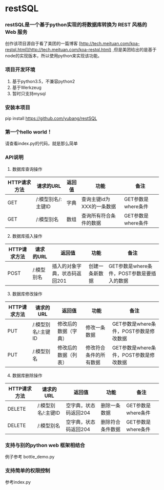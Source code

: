# restSQL
### restSQL是一个基于python实现的将数据库转换为 REST 风格的 Web 服务

创作该项目源自于看了美团的一篇博客 [http://tech.meituan.com/koa-restql.html](http://tech.meituan.com/koa-restql.html) ,但是美团给出的是基于node的实现版本，所以使用python来实现该功能。

### 项目开发环境

 1. 基于python3.5，不兼容python2
 2. 基于Werkzeug
 3. 暂时只支持mysql


### 安装本项目
pip install https://github.com/yubang/restSQL


### 第一个hello world！

请查看index.py的代码，就是那么简单


### API说明

1. 数据库查询操作

| HTTP请求方法 | 请求的URL | 返回值 |功能 | 备注 |
| --- | --- | --- | --- | --- |
| GET | /:模型别名/:主键ID | 字典 |查询主键id为XXX的一条数据| GET参数是where条件 |
| GET | /:模型别名 | 数组 | 查询所有符合条件的数据| GET参数是where条件 |

2. 数据库插入操作

| HTTP请求方法 | 请求的URL | 返回值 |功能 | 备注 |
| --- | --- | --- | --- | --- |
| POST | /:模型别名 | 插入的对象字典，状态码返回201 |创建一条新数据| GET参数是where条件，POST参数是要插入的数据 |


3. 数据库修改操作

| HTTP请求方法 | 请求的URL | 返回值 |功能 | 备注 |
| --- | --- | --- | --- | --- |
| PUT | /:模型别名/:主键ID | 修改后的数据（字典） |修改一条数据| GET参数是where条件，POST参数是修改数据 |
| PUT | /:模型别名 | 修改后的数据（列表） |修改符合条件的所有数据| GET参数是where条件，POST参数是修改数据 |


4. 数据库删除操作

| HTTP请求方法 | 请求的URL | 返回值 |功能 | 备注 |
| --- | --- | --- | --- | --- |
| DELETE | /:模型别名/:主键ID | 空字典，状态码返回204 |删除一条数据| GET参数是where条件 |
| DELETE | /:模型别名 | 空字典，状态码返回204 |删除符合条件数据| GET参数是where条件 |


### 支持与别的python web 框架相结合
例子参考 bottle_demo.py

### 支持简单的权限控制
参考index.py
